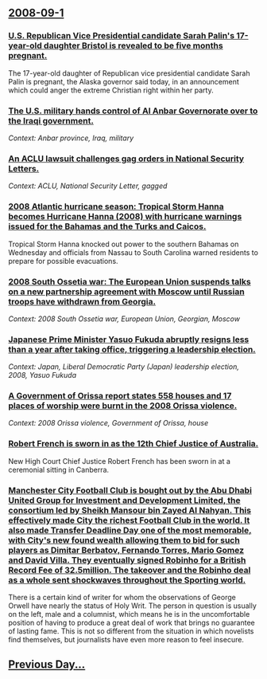 ## [2008-09-1](/news/2008/09/1/index.md)

### [ U.S. Republican Vice Presidential candidate Sarah Palin's 17-year-old daughter Bristol is revealed to be five months pregnant. ](/news/2008/09/1/u-s-republican-vice-presidential-candidate-sarah-palin-s-17-year-old-daughter-bristol-is-revealed-to-be-five-months-pregnant.md)
The 17-year-old daughter of Republican vice presidential candidate Sarah Palin is pregnant, the Alaska governor said today, in an announcement which could anger the extreme Christian right within her party.

### [ The U.S. military hands control of Al Anbar Governorate over to the Iraqi government. ](/news/2008/09/1/the-u-s-military-hands-control-of-al-anbar-governorate-over-to-the-iraqi-government.md)
_Context: Anbar province, Iraq, military_

### [ An ACLU lawsuit challenges gag orders in National Security Letters. ](/news/2008/09/1/an-aclu-lawsuit-challenges-gag-orders-in-national-security-letters.md)
_Context: ACLU, National Security Letter, gagged_

### [ 2008 Atlantic hurricane season: Tropical Storm Hanna becomes Hurricane Hanna (2008) with hurricane warnings issued for the Bahamas and the Turks and Caicos. ](/news/2008/09/1/2008-atlantic-hurricane-season-p-tropical-storm-hanna-becomes-hurricane-hanna-2008-with-hurricane-warnings-issued-for-the-bahamas-and-the.md)
Tropical Storm Hanna knocked out power to the southern Bahamas on Wednesday and officials from Nassau to South Carolina warned residents to prepare for possible evacuations. 

### [ 2008 South Ossetia war: The European Union suspends talks on a new partnership agreement with Moscow until Russian troops have withdrawn from Georgia. ](/news/2008/09/1/2008-south-ossetia-war-p-the-european-union-suspends-talks-on-a-new-partnership-agreement-with-moscow-until-russian-troops-have-withdrawn-f.md)
_Context: 2008 South Ossetia war, European Union, Georgian, Moscow_

### [ Japanese Prime Minister Yasuo Fukuda abruptly resigns less than a year after taking office, triggering a leadership election. ](/news/2008/09/1/japanese-prime-minister-yasuo-fukuda-abruptly-resigns-less-than-a-year-after-taking-office-triggering-a-leadership-election.md)
_Context: Japan, Liberal Democratic Party (Japan) leadership election, 2008, Yasuo Fukuda_

### [ A Government of Orissa report states 558 houses and 17 places of worship were burnt in the 2008 Orissa violence. ](/news/2008/09/1/a-government-of-orissa-report-states-558-houses-and-17-places-of-worship-were-burnt-in-the-2008-orissa-violence.md)
_Context: 2008 Orissa violence, Government of Orissa, house_

### [ Robert French is sworn in as the 12th Chief Justice of Australia. ](/news/2008/09/1/robert-french-is-sworn-in-as-the-12th-chief-justice-of-australia.md)
New High Court Chief Justice Robert French has been sworn in at a ceremonial sitting in Canberra.

### [ Manchester City Football Club is bought out by the Abu Dhabi United Group for Investment and Development Limited, the consortium led by Sheikh Mansour bin Zayed Al Nahyan. This effectively made City the richest Football Club in the world. It also made Transfer Deadline Day one of the most memorable, with City's new found wealth allowing them to bid for such players as Dimitar Berbatov, Fernando Torres, Mario Gomez and David Villa. They eventually signed Robinho for a British Record Fee of 32.5million.  The takeover and the Robinho deal as a whole sent shockwaves throughout the Sporting world. ](/news/2008/09/1/manchester-city-football-club-is-bought-out-by-the-abu-dhabi-united-group-for-investment-and-development-limited-the-consortium-led-by-she.md)
There is a certain kind of writer for whom the observations of George Orwell have nearly the status of Holy Writ. The person in question is usually on the left, male and a columnist, which means he is in the uncomfortable position of having to produce a great deal of work that brings no guarantee of lasting fame. This is not so different from the situation in which novelists find themselves, but journalists have even more reason to feel insecure.

## [Previous Day...](/news/2008/08/31/index.md)

